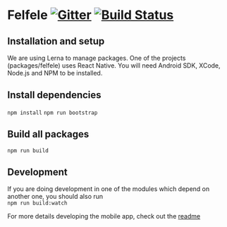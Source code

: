 Felfele [![Gitter](https://badges.gitter.im/felfele/purple-lounge.svg)](https://gitter.im/felfele/purple-lounge?utm_source=badge&utm_medium=badge&utm_campaign=pr-badge)
[![Build Status](https://travis-ci.org/felfele/felfele.svg?branch=master)](https://travis-ci.org/felfele/felfele)
=======

## Installation and setup

We are using Lerna to manage packages. One of the projects (packages/felfele) uses React Native. You will need Android SDK, XCode, Node.js and NPM to be installed.

## Install dependencies

`npm install`
`npm run bootstrap`

## Build all packages

`npm run build`

## Development

If you are doing development in one of the modules which depend on another one, you should also run  
`npm run build:watch`

For more details developing the mobile app, check out the [readme](packages/felfele/README.md)
